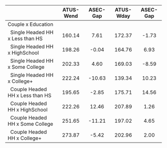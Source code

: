 
|                      |    ATUS-Wend |     ASEC-Gap |    ATUS-Wday |     ASEC-Gap |
| -------------------- | :----------: | :----------: | :----------: | :----------: |
| Couple x Education   |              |              |              |              |
| &nbsp;&nbsp;Single Headed HH x Less than HS |       160.14 |         7.61 |       172.37 |        -1.73 |
| &nbsp;&nbsp;Single Headed HH x HighSchool |       198.26 |        -0.04 |       164.76 |         6.93 |
| &nbsp;&nbsp;Single Headed HH x Some College |       202.33 |         4.60 |       169.03 |        -8.59 |
| &nbsp;&nbsp;Single Headed HH x College+ |       222.24 |       -10.63 |       139.34 |        10.23 |
| &nbsp;&nbsp;Couple Headed HH x Less than HS |       195.65 |        -2.85 |       175.71 |        14.56 |
| &nbsp;&nbsp;Couple Headed HH x HighSchool |       222.26 |        12.46 |       207.89 |         1.26 |
| &nbsp;&nbsp;Couple Headed HH x Some College |       251.65 |       -11.21 |       197.02 |         4.65 |
| &nbsp;&nbsp;Couple Headed HH x College+ |       273.87 |        -5.42 |       202.96 |         2.00 |

